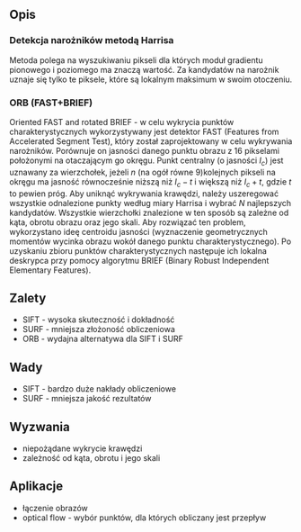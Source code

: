 ## Opis
### Detekcja narożników metodą Harrisa
Metoda polega na wyszukiwaniu pikseli dla których moduł gradientu pionowego i poziomego ma znaczą wartość. Za kandydatów na narożnik uznaje się tylko te piksele, które są lokalnym maksimum w swoim otoczeniu.

### ORB (FAST+BRIEF)
Oriented FAST and rotated BRIEF - w celu wykrycia punktów charakterystycznych wykorzystywany jest detektor FAST (Features from Accelerated Segment Test), który został zaprojektowany w celu wykrywania narożników. Porównuje on jasności danego punktu obrazu z 16 pikselami położonymi na otaczającym go okręgu. Punkt centralny (o jasności $I_c$) jest uznawany za wierzchołek, jeżeli $n$ (na ogół równe 9)kolejnych pikseli na okręgu ma jasność równocześnie niższą niż $I_c - t$  i większą niż $I_c + t$, gdzie $t$ to pewien próg. Aby uniknąć wykrywania krawędzi, należy uszeregować wszystkie odnalezione punkty według miary Harrisa  i wybrać $N$ najlepszych kandydatów. Wszystkie wierzchołki znalezione w ten sposób są zależne od kąta, obrotu obrazu oraz jego skali. Aby rozwiązać ten problem, wykorzystano ideę centroidu jasności (wyznaczenie geometrycznych momentów wycinka obrazu wokół danego punktu charakterystycznego). 
Po uzyskaniu zbioru punktów charakterystycznych następuje ich lokalna deskrypca przy pomocy algorytmu BRIEF (Binary Robust Independent Elementary Features). 

## Zalety
* SIFT - wysoka skuteczność i dokładność
* SURF - mniejsza złożoność obliczeniowa
* ORB - wydajna alternatywa dla SIFT i SURF

## Wady
* SIFT - bardzo duże nakłady obliczeniowe
* SURF - mniejsza jakość rezultatów

## Wyzwania
* niepożądane wykrycie krawędzi
* zależność od kąta, obrotu i jego skali 

## Aplikacje
* łączenie obrazów
* optical flow - wybór punktów, dla których obliczany jest przepływ